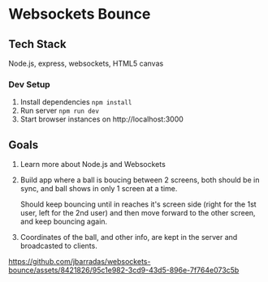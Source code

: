 # Websockets Bounce

## Tech Stack

Node.js, express, websockets, HTML5 canvas

### Dev Setup

1. Install dependencies `npm install`
2. Run server `npm run dev`
3. Start browser instances on http://localhost:3000

## Goals

1. Learn more about Node.js and Websockets
2. Build app where a ball is boucing between 2 screens, both should be in sync, and ball shows in only 1 screen at a time.

   Should keep bouncing until in reaches it's screen side (right for the 1st user, left for the 2nd user) and then move forward to the other screen, and keep bouncing again.

3. Coordinates of the ball, and other info, are kept in the server and broadcasted to clients.

https://github.com/jbarradas/websockets-bounce/assets/8421826/95c1e982-3cd9-43d5-896e-7f764e073c5b

